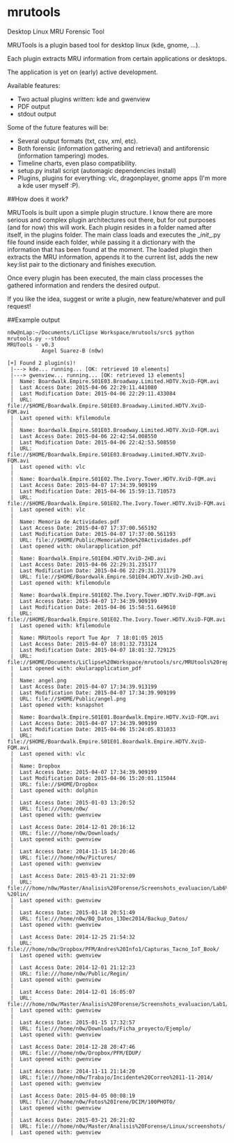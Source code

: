 # mrutools

Desktop Linux MRU Forensic Tool

MRUTools is a plugin based tool for desktop linux (kde, gnome, ...).

Each plugin extracts MRU information from certain applications or desktops.

The application is yet on (early) active development. 

Available features:
- Two actual plugins written: kde and gwenview
- PDF output
- stdout output

Some of the future features will be:

- Several output formats (txt, csv, xml, etc).
- Both forensic (information gathering and retrieval) and antiforensic (information tampering) modes.
- Timeline charts, even plaso compatibility.
- setup.py install script (automagic dependencies install)
- Plugins, plugins for everything: vlc, dragonplayer, gnome apps (I'm more a kde user myself :P).

##How does it work?

MRUTools is built upon a simple plugin structure. I know there are more serious and complex plugin architectures out there, but for out purposes (and for now) this will work.
Each plugin resides in a folder named after itself, in the plugins folder.
The main class loads and executes the \__init__.py file found inside each folder, while passing it a dictionary with the information that has been found at the moment.
The loaded plugin then extracts the MRU information, appends it to the current list, adds the new key:list pair to the dictionary and finishes execution.

Once every plugin has been executed, the main class processes the gathered information and renders the desired output.

If you like the idea, suggest or write a plugin, new feature/whatever and pull request!

##Example output
```
n0w@nLap:~/Documents/LiClipse Workspace/mrutools/src$ python mrutools.py --stdout
MRUTools - v0.3
           Angel Suarez-B (n0w) 

[+] Found 2 plugin(s)!
 |---> kde... running... [OK: retrieved 10 elements]
 |---> gwenview... running... [OK: retrieved 13 elements]
 |  Name: Boardwalk.Empire.S01E03.Broadway.Limited.HDTV.XviD-FQM.avi
 |  Last Access Date: 2015-04-06 22:29:11.441080
 |  Last Modification Date: 2015-04-06 22:29:11.433084
 |  URL: file://$HOME/Boardwalk.Empire.S01E03.Broadway.Limited.HDTV.XviD-FQM.avi
 |  Last opened with: kfilemodule
 |
 |  Name: Boardwalk.Empire.S01E03.Broadway.Limited.HDTV.XviD-FQM.avi
 |  Last Access Date: 2015-04-06 22:42:54.008550
 |  Last Modification Date: 2015-04-06 22:42:53.508550
 |  URL: file://$HOME/Boardwalk.Empire.S01E03.Broadway.Limited.HDTV.XviD-FQM.avi
 |  Last opened with: vlc
 |
 |  Name: Boardwalk.Empire.S01E02.The.Ivory.Tower.HDTV.XviD-FQM.avi
 |  Last Access Date: 2015-04-07 17:34:39.909199
 |  Last Modification Date: 2015-04-06 15:59:13.710573
 |  URL: file://$HOME/Boardwalk.Empire.S01E02.The.Ivory.Tower.HDTV.XviD-FQM.avi
 |  Last opened with: vlc
 |
 |  Name: Memoria de Actividades.pdf
 |  Last Access Date: 2015-04-07 17:37:00.565192
 |  Last Modification Date: 2015-04-07 17:37:00.561193
 |  URL: file://$HOME/Public/Memoria%20de%20Actividades.pdf
 |  Last opened with: okularapplication_pdf
 |
 |  Name: Boardwalk.Empire.S01E04.HDTV.XviD-2HD.avi
 |  Last Access Date: 2015-04-06 22:29:31.235177
 |  Last Modification Date: 2015-04-06 22:29:31.231179
 |  URL: file://$HOME/Boardwalk.Empire.S01E04.HDTV.XviD-2HD.avi
 |  Last opened with: kfilemodule
 |
 |  Name: Boardwalk.Empire.S01E02.The.Ivory.Tower.HDTV.XviD-FQM.avi
 |  Last Access Date: 2015-04-07 17:34:39.909199
 |  Last Modification Date: 2015-04-06 15:58:51.649610
 |  URL: file://$HOME/Boardwalk.Empire.S01E02.The.Ivory.Tower.HDTV.XviD-FQM.avi
 |  Last opened with: kfilemodule
 |
 |  Name: MRUtools report Tue Apr  7 18:01:05 2015
 |  Last Access Date: 2015-04-07 18:01:32.733124
 |  Last Modification Date: 2015-04-07 18:01:32.729125
 |  URL: file://$HOME/Documents/LiClipse%20Workspace/mrutools/src/MRUtools%20report%20Tue%20Apr%20%207%2018:01:05%202015
 |  Last opened with: okularapplication_pdf
 |
 |  Name: angel.png
 |  Last Access Date: 2015-04-07 17:34:39.913199
 |  Last Modification Date: 2015-04-07 17:34:39.909199
 |  URL: file://$HOME/Public/angel.png
 |  Last opened with: ksnapshot
 |
 |  Name: Boardwalk.Empire.S01E01.Boardwalk.Empire.HDTV.XviD-FQM.avi
 |  Last Access Date: 2015-04-07 17:34:39.909199
 |  Last Modification Date: 2015-04-06 15:24:05.831033
 |  URL: file://$HOME/Boardwalk.Empire.S01E01.Boardwalk.Empire.HDTV.XviD-FQM.avi
 |  Last opened with: vlc
 |
 |  Name: Dropbox
 |  Last Access Date: 2015-04-07 17:34:39.909199
 |  Last Modification Date: 2015-04-06 15:20:01.115044
 |  URL: file://$HOME/Dropbox
 |  Last opened with: dolphin
 |
 |  Last Access Date: 2015-01-03 13:20:52
 |  URL: file:///home/n0w/
 |  Last opened with: gwenview
 |
 |  Last Access Date: 2014-12-01 20:16:12
 |  URL: file:///home/n0w/Downloads/
 |  Last opened with: gwenview
 |
 |  Last Access Date: 2014-11-15 14:20:46
 |  URL: file:///home/n0w/Pictures/
 |  Last opened with: gwenview
 |
 |  Last Access Date: 2015-03-21 21:32:09
 |  URL: file:///home/n0w/Master/Analisis%20Forense/Screenshots_evaluacion/Lab6%20-%20lin/
 |  Last opened with: gwenview
 |
 |  Last Access Date: 2015-01-18 20:51:49
 |  URL: file:///home/n0w/BQ_Datos_13Dec2014/Backup_Datos/
 |  Last opened with: gwenview
 |
 |  Last Access Date: 2014-12-25 21:54:32
 |  URL: file:///home/n0w/Dropbox/PFM/Andres%20Info1/Capturas_Tacno_IoT_Book/
 |  Last opened with: gwenview
 |
 |  Last Access Date: 2014-12-01 21:12:23
 |  URL: file:///home/n0w/Public/Regin/
 |  Last opened with: gwenview
 |
 |  Last Access Date: 2014-12-01 16:05:07
 |  URL: file:///home/n0w/Master/Analisis%20Forense/Screenshots_evaluacion/Lab1/
 |  Last opened with: gwenview
 |
 |  Last Access Date: 2015-01-15 17:32:57
 |  URL: file:///home/n0w/Downloads/Ficha_proyecto/Ejemplo/
 |  Last opened with: gwenview
 |
 |  Last Access Date: 2014-12-28 20:47:46
 |  URL: file:///home/n0w/Dropbox/PFM/EDUP/
 |  Last opened with: gwenview
 |
 |  Last Access Date: 2014-11-11 21:14:20
 |  URL: file:///home/n0w/Trabajo/Incidente%20Correo%2011-11-2014/
 |  Last opened with: gwenview
 |
 |  Last Access Date: 2015-04-05 00:08:19
 |  URL: file:///home/n0w/Fotos%20Irene/DCIM/100PHOTO/
 |  Last opened with: gwenview
 |
 |  Last Access Date: 2015-03-21 20:21:02
 |  URL: file:///home/n0w/Master/Analisis%20Forense/Linux/screenshots/
 |  Last opened with: gwenview
```

